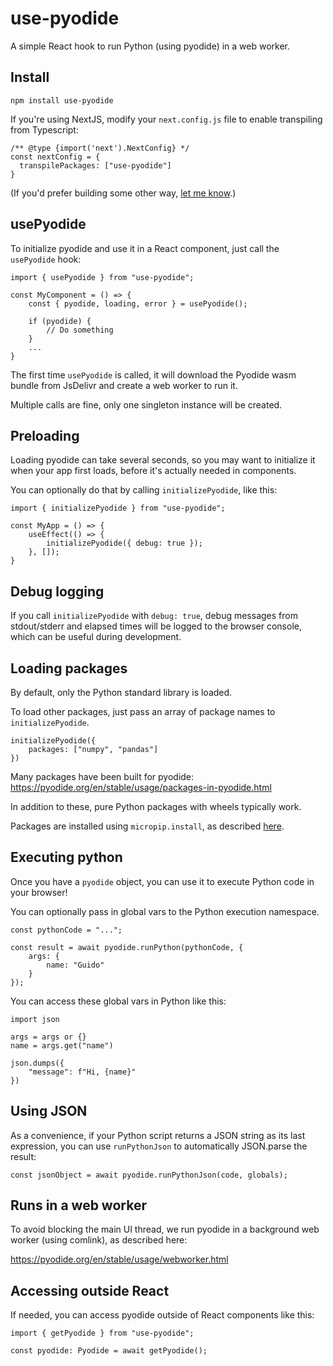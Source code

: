 # use-pyodide

A simple React hook to run Python (using pyodide) in a web worker.

## Install

```
npm install use-pyodide
```

If you're using NextJS, modify your `next.config.js` file to enable transpiling from Typescript:

```
/** @type {import('next').NextConfig} */
const nextConfig = {
  transpilePackages: ["use-pyodide"]
}
```

(If you'd prefer building some other way,
[let me know](https://twitter.com/holdenmatt/).)

## usePyodide

To initialize pyodide and use it in a React component,
just call the `usePyodide` hook:

```
import { usePyodide } from "use-pyodide";

const MyComponent = () => {
    const { pyodide, loading, error } = usePyodide();

    if (pyodide) {
        // Do something
    }
    ...
}
```

The first time `usePyodide` is called, it will download the Pyodide
wasm bundle from JsDelivr and create a web worker to run it.

Multiple calls are fine, only one singleton instance will be created.

## Preloading

Loading pyodide can take several seconds, so you may want to initialize
it when your app first loads, before it's actually needed in components.

You can optionally do that by calling `initializePyodide`, like this:

```
import { initializePyodide } from "use-pyodide";

const MyApp = () => {
    useEffect(() => {
        initializePyodide({ debug: true });
    }, []);
}
```

## Debug logging

If you call `initializePyodide` with `debug: true`, debug messages from
stdout/stderr and elapsed times will be logged to the browser console,
which can be useful during development.

## Loading packages

By default, only the Python standard library is loaded.

To load other packages, just pass an array of package names to `initializePyodide`.

```
initializePyodide({
    packages: ["numpy", "pandas"]
})
```

Many packages have been built for pyodide:
https://pyodide.org/en/stable/usage/packages-in-pyodide.html

In addition to these, pure Python packages with wheels typically work.

Packages are installed using `micropip.install`, as described
[here](https://pyodide.org/en/stable/usage/loading-packages.html#loading-packages).

## Executing python

Once you have a `pyodide` object, you can use it to execute Python code
in your browser!

You can optionally pass in global vars to the Python execution namespace.

```
const pythonCode = "...";

const result = await pyodide.runPython(pythonCode, {
    args: {
        name: "Guido"
    }
});
```

You can access these global vars in Python like this:

```
import json

args = args or {}
name = args.get("name")

json.dumps({
    "message": f"Hi, {name}"
})
```

## Using JSON

As a convenience, if your Python script returns a JSON string as its last expression, you can
use `runPythonJson` to automatically JSON.parse the result:

```
const jsonObject = await pyodide.runPythonJson(code, globals);
```

## Runs in a web worker

To avoid blocking the main UI thread, we run pyodide in a background web worker
(using comlink), as described here:

https://pyodide.org/en/stable/usage/webworker.html

## Accessing outside React

If needed, you can access pyodide outside of React components like this:

```
import { getPyodide } from "use-pyodide";

const pyodide: Pyodide = await getPyodide();
```
